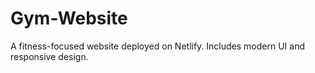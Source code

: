 # Gym-Website
A fitness-focused website deployed on Netlify. Includes modern UI and responsive design.
